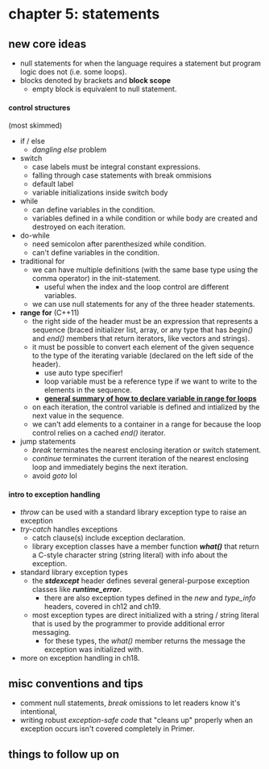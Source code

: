 # chapter 5: statements

## new core ideas
- null statements for when the language requires a statement but program logic does not (i.e. some loops).
- blocks denoted by brackets and **block scope**
	- empty block is equivalent to null statement.

#### control structures
(most skimmed)

- if / else
	- *dangling else* problem
- switch
	- case labels must be integral constant expressions.
	- falling through case statements with break ommisions
	- default label
	- variable initializations inside switch body
- while
	- can define variables in the condition.
	- variables defined in a while condition or while body are created and destroyed on each iteration.
- do-while
	- need semicolon after parenthesized while condition.
	- can't define variables in the condition.
- traditional for
	- we can have multiple definitions (with the same base type using the comma operator) in the init-statement.
		- useful when the index and the loop control are different variables.
	- we can use null statements for any of the three header statements.
- **range for** (C++11)
	- the right side of the header must be an expression that represents a sequence (braced initializer list, array, or any type that has *begin()* and *end()* members that return iterators, like vectors and strings).
	- it must be possible to convert each element of the given sequence to the type of the iterating variable (declared on the left side of the header).
		- use auto type specifier!
		- loop variable must be a reference type if we want to write to the elements in the sequence.
		- [**general summary of how to declare variable in range for loops**](https://stackoverflow.com/questions/15176104/c11-range-based-loop-get-item-by-value-or-reference-to-const)
	- on each iteration, the control variable is defined and intialized by the next value in the sequence.
	- we can't add elements to a container in a range for because the loop control relies on a cached *end()* iterator.
- jump statements
	- *break* terminates the nearest enclosing iteration or switch statement.
	- *continue* terminates the current iteration of the nearest enclosing loop and immediately begins the next iteration.
	- avoid *goto* lol


#### intro to exception handling
- *throw* can be used with a standard library exception type to raise an exception
- *try-catch* handles exceptions
	- catch clause(s) include exception declaration.
	- library exception classes have a member function ***what()*** that return a C-style character string (string literal) with info about the exception. 
- standard library exception types
	- the ***stdexcept*** header defines several general-purpose exception classes like ***runtime_error***.
		- there are also exception types defined in the *new* and *type_info* headers, covered in ch12 and ch19.
	- most exception types are direct initialized with a string / string literal that is used by the programmer to provide additional error messaging.
		- for these types, the *what()* member returns the message the exception was initialized with.
- more on exception handling in ch18.

## misc conventions and tips
- comment null statements, *break* omissions to let readers know it's intentional,
- writing robust *exception-safe code* that "cleans up" properly when an exception occurs isn't covered completely in Primer.

## things to follow up on